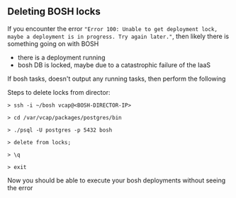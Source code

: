 Deleting BOSH locks
---

If you encounter the error `"Error 100: Unable to get deployment lock, maybe a deployment is in progress. Try again later."`, then likely there is something going on with BOSH

- there is a deployment running
- bosh DB is locked, maybe due to a catastrophic failure of the IaaS

If bosh tasks, doesn't output any running tasks, then perform the following

Steps to delete locks from director:

```
> ssh -i ~/bosh vcap@<BOSH-DIRECTOR-IP>

> cd /var/vcap/packages/postgres/bin

> ./psql -U postgres -p 5432 bosh

> delete from locks;

> \q

> exit
```

Now you should be able to execute your bosh deployments without seeing the error
